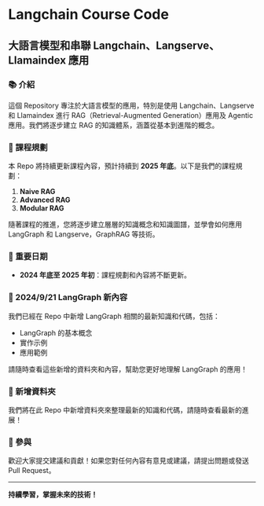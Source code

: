 # Langchain Course Code
## 大語言模型和串聯 Langchain、Langserve、Llamaindex 應用

### 📚 介紹
這個 Repository 專注於大語言模型的應用，特別是使用 Langchain、Langserve 和 Llamaindex 進行 RAG（Retrieval-Augmented Generation）應用及 Agentic 應用。我們將逐步建立 RAG 的知識體系，涵蓋從基本到進階的概念。

### 🚀 課程規劃
本 Repo 將持續更新課程內容，預計持續到 **2025 年底**。以下是我們的課程規劃：

1. **Naive RAG**
2. **Advanced RAG**
3. **Modular RAG**

隨著課程的推進，您將逐步建立層層的知識概念和知識圖譜，並學會如何應用 LangGraph 和 Langserve，GraphRAG 等技術。

### 📅 重要日期
- **2024 年底至 2025 年初**：課程規劃和內容將不斷更新。

### 🌟 2024/9/21 LangGraph 新內容
我們已經在 Repo 中新增 LangGraph 相關的最新知識和代碼，包括：
- LangGraph 的基本概念
- 實作示例
- 應用範例

請隨時查看這些新增的資料夾和內容，幫助您更好地理解 LangGraph 的應用！

### 🌟 新增資料夾
我們將在此 Repo 中新增資料夾來整理最新的知識和代碼，請隨時查看最新的進展！

### 🤝 參與
歡迎大家提交建議和貢獻！如果您對任何內容有意見或建議，請提出問題或發送 Pull Request。

---

**持續學習，掌握未來的技術！**
